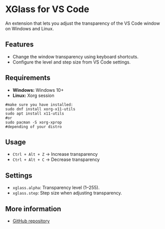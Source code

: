 # XGlass for VS Code

An extension that lets you adjust the transparency of the VS Code window on Windows and Linux.

## Features
- Change the window transparency using keyboard shortcuts.  
- Configure the level and step size from VS Code settings.

## Requirements
- **Windows:** Windows 10+  
- **Linux:** Xorg session

```shell
#make sure you have installed:
sudo dnf install xorg-x11-utils
sudo apt install x11-utils
#or
sudo pacman -S xorg-xprop
#depending of your distro
```

## Usage
- `Ctrl + Alt + Z` → Increase transparency  
- `Ctrl + Alt + C` → Decrease transparency  

## Settings
- `xglass.alpha`: Transparency level (1–255).  
- `xglass.step`: Step size when adjusting transparency.  

## More information
- [GitHub repository](https://github.com/xscriptordev/vscode)  
